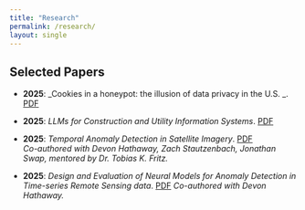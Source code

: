 ```yaml
---
title: "Research"
permalink: /research/
layout: single
---
```


## Selected Papers

- **2025**: _Cookies in a honeypot: the illusion of data privacy in the U.S.
_. [PDF](/papers/Cookies_in_a_honeypot_the_illusion_of_data_privacy_in_the_US.pdf)  

- **2025**: _LLMs for Construction and Utility Information Systems_. [PDF](/papers/LLMs_for_Construction_and_Utility_Information_Systems.pdf)

- **2025**: _Temporal Anomaly Detection in Satellite Imagery_. [PDF](/papers/Temporal_Anomaly_Detection_in_Multi_Spectral_Satellite_Imagery.pdf)  
  *Co-authored with Devon Hathaway, Zach Stautzenbach, Jonathan Swap, mentored by Dr. Tobias K. Fritz.*

- **2025**: _Design and Evaluation of Neural Models for Anomaly Detection in Time-series Remote Sensing data_. [PDF](/papers/design_and_evaluation_neural_models_anomaly_detection_remote_sensing_data.pdf)
   *Co-authored with Devon Hathaway.* 
